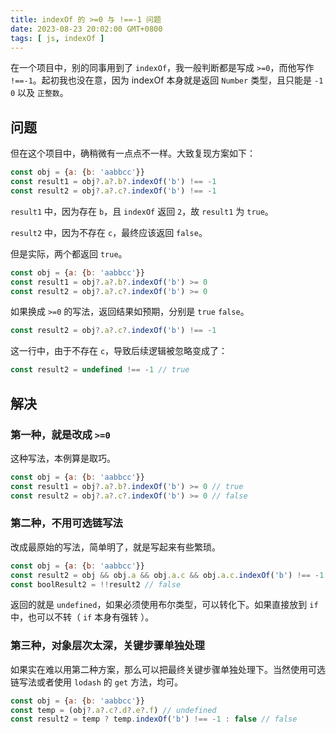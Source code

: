 ```yaml
---
title: indexOf 的 >=0 与 !==-1 问题
date: 2023-08-23 20:02:00 GMT+0800
tags: [ js, indexOf ]
---
```


在一个项目中，别的同事用到了 `indexOf`，我一般判断都是写成 `>=0`，而他写作 `!==-1`。起初我也没在意，因为 indexOf 本身就是返回 `Number` 类型，且只能是 `-1` `0` 以及 `正整数`。

<!-- truncate -->

## 问题

但在这个项目中，确稍微有一点点不一样。大致复现方案如下：

```js
const obj = {a: {b: 'aabbcc'}}
const result1 = obj?.a?.b?.indexOf('b') !== -1
const result2 = obj?.a?.c?.indexOf('b') !== -1
```

`result1` 中，因为存在 `b`，且 `indexOf` 返回 `2`，故 `result1` 为 `true`。

`result2` 中，因为不存在 `c`，最终应该返回 `false`。

但是实际，两个都返回 `true`。

```js
const obj = {a: {b: 'aabbcc'}}
const result1 = obj?.a?.b?.indexOf('b') >= 0
const result2 = obj?.a?.c?.indexOf('b') >= 0
```

如果换成 `>=0` 的写法，返回结果如预期，分别是 `true` `false`。

```js
const result2 = obj?.a?.c?.indexOf('b') !== -1
```

这一行中，由于不存在 `c`，导致后续逻辑被忽略变成了：

```js
const result2 = undefined !== -1 // true
```

## 解决

### 第一种，就是改成 `>=0`

这种写法，本例算是取巧。

```js
const obj = {a: {b: 'aabbcc'}}
const result1 = obj?.a?.b?.indexOf('b') >= 0 // true
const result2 = obj?.a?.c?.indexOf('b') >= 0 // false
```

### 第二种，不用可选链写法

改成最原始的写法，简单明了，就是写起来有些繁琐。

```js
const obj = {a: {b: 'aabbcc'}}
const result2 = obj && obj.a && obj.a.c && obj.a.c.indexOf('b') !== -1 // undefined
const boolResult2 = !!result2 // false
```

返回的就是 `undefined`，如果必须使用布尔类型，可以转化下。如果直接放到 `if` 中，也可以不转（ `if` 本身有强转 ）。

### 第三种，对象层次太深，关键步骤单独处理

如果实在难以用第二种方案，那么可以把最终关键步骤单独处理下。当然使用可选链写法或者使用 `lodash` 的 `get` 方法，均可。

```js
const obj = {a: {b: 'aabbcc'}}
const temp = (obj?.a?.c?.d?.e?.f) // undefined
const result2 = temp ? temp.indexOf('b') !== -1 : false // false
```
